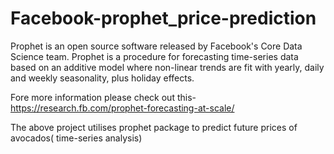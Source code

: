# Facebook-prophet_price-prediction

Prophet is an open source software released by Facebook's Core Data Science team. 
Prophet is a procedure for forecasting time-series data based on an additive model where non-linear trends are fit with yearly, daily and weekly seasonality, plus holiday effects.

Fore more information please check out this-
https://research.fb.com/prophet-forecasting-at-scale/

The above project utilises prophet package to predict future prices of avocados( time-series analysis)

